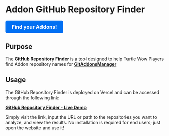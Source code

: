 # Addon GitHub Repository Finder

<a href="https://your-vercel-deployment-url.vercel.app" style="display: inline-block; padding: 10px 20px; font-size: 16px; font-weight: bold; text-align: center; color: #fff; background-color: #0070f3; border-radius: 5px; text-decoration: none;">Find your Addons!</a>

## Purpose

The **GitHub Repository Finder** is a tool designed to help Turtle Wow Players find Addon repository names for [**GitAddonsManager**](https://woblight.gitlab.io/overview/gitaddonsmanager/)

## Usage

The GitHub Repository Finder is deployed on Vercel and can be accessed through the following link:

[**GitHub Repository Finder - Live Demo**](https://your-vercel-deployment-url.vercel.app)

Simply visit the link, input the URL or path to the repositories you want to analyze, and view the results. No installation is required for end users; just open the website and use it!
